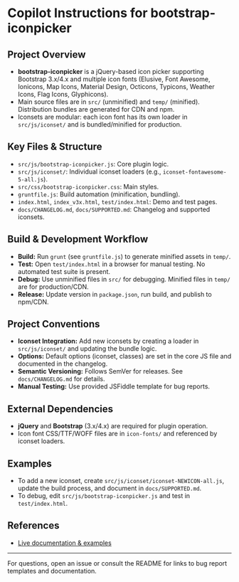 # Copilot Instructions for bootstrap-iconpicker

## Project Overview
- **bootstrap-iconpicker** is a jQuery-based icon picker supporting Bootstrap 3.x/4.x and multiple icon fonts (Elusive, Font Awesome, Ionicons, Map Icons, Material Design, Octicons, Typicons, Weather Icons, Flag Icons, Glyphicons).
- Main source files are in `src/` (unminified) and `temp/` (minified). Distribution bundles are generated for CDN and npm.
- Iconsets are modular: each icon font has its own loader in `src/js/iconset/` and is bundled/minified for production.

## Key Files & Structure
- `src/js/bootstrap-iconpicker.js`: Core plugin logic.
- `src/js/iconset/`: Individual iconset loaders (e.g., `iconset-fontawesome-5-all.js`).
- `src/css/bootstrap-iconpicker.css`: Main styles.
- `gruntfile.js`: Build automation (minification, bundling).
- `index.html`, `index_v3x.html`, `test/index.html`: Demo and test pages.
- `docs/CHANGELOG.md`, `docs/SUPPORTED.md`: Changelog and supported iconsets.

## Build & Development Workflow
- **Build:** Run `grunt` (see `gruntfile.js`) to generate minified assets in `temp/`.
- **Test:** Open `test/index.html` in a browser for manual testing. No automated test suite is present.
- **Debug:** Use unminified files in `src/` for debugging. Minified files in `temp/` are for production/CDN.
- **Release:** Update version in `package.json`, run build, and publish to npm/CDN.

## Project Conventions
- **Iconset Integration:** Add new iconsets by creating a loader in `src/js/iconset/` and updating the bundle logic.
- **Options:** Default options (iconset, classes) are set in the core JS file and documented in the changelog.
- **Semantic Versioning:** Follows SemVer for releases. See `docs/CHANGELOG.md` for details.
- **Manual Testing:** Use provided JSFiddle template for bug reports.

## External Dependencies
- **jQuery** and **Bootstrap** (3.x/4.x) are required for plugin operation.
- Icon font CSS/TTF/WOFF files are in `icon-fonts/` and referenced by iconset loaders.

## Examples
- To add a new iconset, create `src/js/iconset/iconset-NEWICON-all.js`, update the build process, and document in `docs/SUPPORTED.md`.
- To debug, edit `src/js/bootstrap-iconpicker.js` and test in `test/index.html`.

## References
- [Live documentation & examples](https://clinical-support-systems.github.io/bootstrap-iconpicker)

---
For questions, open an issue or consult the README for links to bug report templates and documentation.
